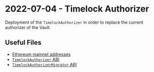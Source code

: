 # 2022-07-04 - Timelock Authorizer

Deployment of the `TimelockAuthorizer` in order to replace the current authorizer of the Vault.

## Useful Files

- [Ethereum mainnet addresses](./output/mainnet.json)
- [`TimelockAuthorizer` ABI](./abi/TimelockAuthorizer.json)
- [`TimelockAuthorizerMigrator` ABI](./abi/TimelockAuthorizerMigrator.json)
